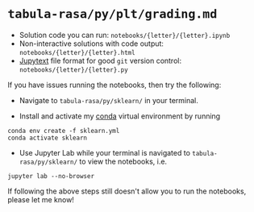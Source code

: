 # `tabula-rasa/py/plt/grading.md`

- Solution code you can run: `notebooks/{letter}/{letter}.ipynb`
- Non-interactive solutions with code output: `notebooks/{letter}/{letter}.html`
- [Jupytext](https://jupytext.readthedocs.io/en/latest/) file format for good `git` version control: `notebooks/{letter}/{letter}.py`

If you have issues running the notebooks, then try the following:

- Navigate to `tabula-rasa/py/sklearn/` in your terminal.

- Install and activate my [conda](https://docs.conda.io/en/latest/) virtual environment by running

```
conda env create -f sklearn.yml
conda activate sklearn
```

- Use Jupyter Lab while your terminal is navigated to `tabula-rasa/py/sklearn/` to view the notebooks, i.e.

```
jupyter lab --no-browser
```

If following the above steps still doesn't allow you to run the notebooks, please let me know!
